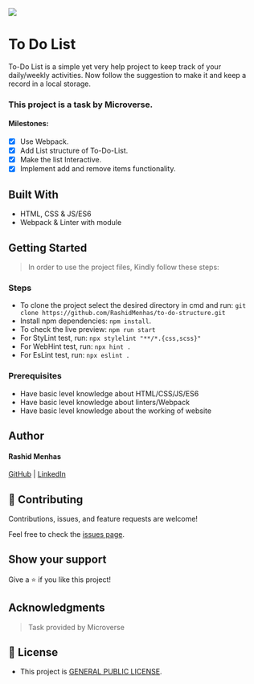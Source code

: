 ![](https://img.shields.io/badge/Microverse-blueviolet)

# To Do List
To-Do List is a simple yet very help project to keep track of your daily/weekly activities. Now follow the suggestion to make it and keep a record in a local storage.

### This project is a task by Microverse.

#### Milestones:

- [x] Use Webpack.
- [x] Add List structure of To-Do-List.
- [x] Make the list Interactive.
- [x] Implement add and remove items functionality.

## Built With

- HTML, CSS & JS/ES6
- Webpack & Linter with module

## Getting Started

> In order to use the project files, Kindly follow these steps:

### Steps

- To clone the project select the desired directory in cmd and run: `git clone https://github.com/RashidMenhas/to-do-structure.git`
- Install npm dependencies: `npm install`.
- To check the live preview: `npm run start`
- For StyLint test, run: `npx stylelint "**/*.{css,scss}"`
- For WebHint test, run: `npx hint .`
- For EsLint test, run: `npx eslint .`

### Prerequisites

- Have basic level knowledge about HTML/CSS/JS/ES6
- Have basic level knowledge about linters/Webpack
- Have basic level knowledge about the working of website

## Author

#### Rashid Menhas

[GitHub](https://github.com/RashidMenhas) | [LinkedIn](https://www.linkedin.com/in/rashid-menhas-6634aa245/)

## 🤝 Contributing

Contributions, issues, and feature requests are welcome!

Feel free to check the [issues page](https://github.com/RashidMenhas/to-do-structure/issues).

## Show your support

Give a ⭐ if you like this project!

## Acknowledgments

> Task provided by Microverse

## 📝 License

- This project is [GENERAL PUBLIC LICENSE](https://github.com/RashidMenhas/to-do-structure/blob/main/LICENSE).